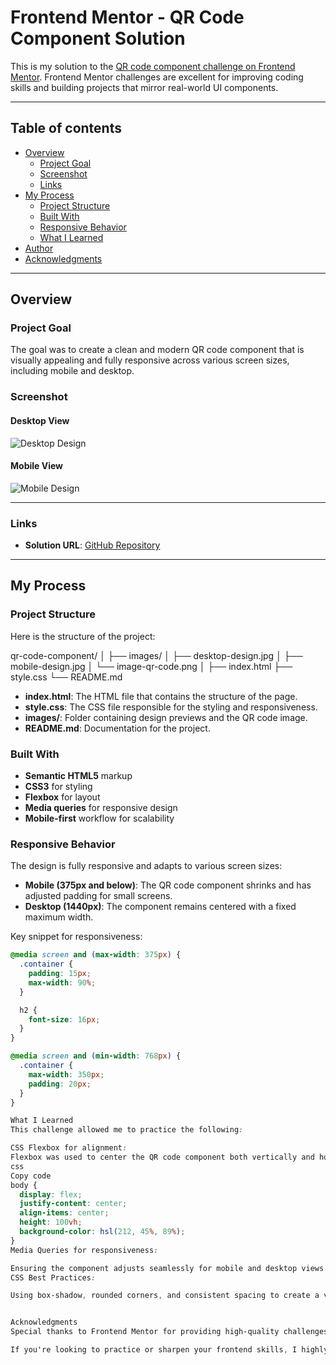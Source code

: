 # Frontend Mentor - QR Code Component Solution

This is my solution to the [QR code component challenge on Frontend Mentor](https://www.frontendmentor.io/challenges/qr-code-component-iux_sIO_H). Frontend Mentor challenges are excellent for improving coding skills and building projects that mirror real-world UI components.

---

## Table of contents

- [Overview](#overview)
  - [Project Goal](#project-goal)
  - [Screenshot](#screenshot)
  - [Links](#links)
- [My Process](#my-process)
  - [Project Structure](#project-structure)
  - [Built With](#built-with)
  - [Responsive Behavior](#responsive-behavior)
  - [What I Learned](#what-i-learned)
- [Author](#author)
- [Acknowledgments](#acknowledgments)

---

## Overview

### Project Goal

The goal was to create a clean and modern QR code component that is visually appealing and fully responsive across various screen sizes, including mobile and desktop.

### Screenshot

#### **Desktop View**

![Desktop Design](./images/desktop-design.jpg)

#### **Mobile View**

![Mobile Design](./images/mobile-design.jpg)

---

### Links

- **Solution URL**: [GitHub Repository](https://github.com/nabi0l/)

---

## My Process

### Project Structure

Here is the structure of the project:

qr-code-component/ │ ├── images/ │ ├── desktop-design.jpg │ ├── mobile-design.jpg │ └── image-qr-code.png │ ├── index.html ├── style.css └── README.md

- **index.html**: The HTML file that contains the structure of the page.
- **style.css**: The CSS file responsible for the styling and responsiveness.
- **images/**: Folder containing design previews and the QR code image.
- **README.md**: Documentation for the project.

### Built With

- **Semantic HTML5** markup
- **CSS3** for styling
- **Flexbox** for layout
- **Media queries** for responsive design
- **Mobile-first** workflow for scalability

### Responsive Behavior

The design is fully responsive and adapts to various screen sizes:

- **Mobile (375px and below)**: The QR code component shrinks and has adjusted padding for small screens.
- **Desktop (1440px)**: The component remains centered with a fixed maximum width.

Key snippet for responsiveness:

```css
@media screen and (max-width: 375px) {
  .container {
    padding: 15px;
    max-width: 90%;
  }

  h2 {
    font-size: 16px;
  }
}

@media screen and (min-width: 768px) {
  .container {
    max-width: 350px;
    padding: 20px;
  }
}

What I Learned
This challenge allowed me to practice the following:

CSS Flexbox for alignment:
Flexbox was used to center the QR code component both vertically and horizontally.
css
Copy code
body {
  display: flex;
  justify-content: center;
  align-items: center;
  height: 100vh;
  background-color: hsl(212, 45%, 89%);
}
Media Queries for responsiveness:

Ensuring the component adjusts seamlessly for mobile and desktop views.
CSS Best Practices:

Using box-shadow, rounded corners, and consistent spacing to create a visually appealing design.


Acknowledgments
Special thanks to Frontend Mentor for providing high-quality challenges. This challenge gave me the opportunity to improve my responsive design skills and enhance my understanding of Flexbox.

If you're looking to practice or sharpen your frontend skills, I highly recommend working on similar challenges on Frontend Mentor.
```
